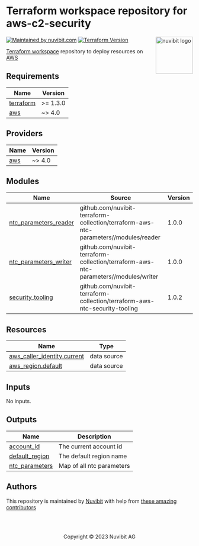 # Terraform workspace repository for aws-c2-security

<!-- LOGO -->
<a href="https://nuvibit.com">
    <img src="https://nuvibit.com/images/logo/logo-nuvibit-square.png" alt="nuvibit logo" title="nuvibit" align="right" width="100" />
</a>

<!-- SHIELDS -->
[![Maintained by nuvibit.com][nuvibit-shield]][nuvibit-url]
[![Terraform Version][terraform-version-shield]][terraform-version-url]

<!-- DESCRIPTION -->
[Terraform workspace][terraform-workspace-url] repository to deploy resources on [AWS][aws-url]

<!-- BEGIN_TF_DOCS -->
## Requirements

| Name | Version |
|------|---------|
| <a name="requirement_terraform"></a> [terraform](#requirement\_terraform) | >= 1.3.0 |
| <a name="requirement_aws"></a> [aws](#requirement\_aws) | ~> 4.0 |

## Providers

| Name | Version |
|------|---------|
| <a name="provider_aws"></a> [aws](#provider\_aws) | ~> 4.0 |

## Modules

| Name | Source | Version |
|------|--------|---------|
| <a name="module_ntc_parameters_reader"></a> [ntc\_parameters\_reader](#module\_ntc\_parameters\_reader) | github.com/nuvibit-terraform-collection/terraform-aws-ntc-parameters//modules/reader | 1.0.0 |
| <a name="module_ntc_parameters_writer"></a> [ntc\_parameters\_writer](#module\_ntc\_parameters\_writer) | github.com/nuvibit-terraform-collection/terraform-aws-ntc-parameters//modules/writer | 1.0.0 |
| <a name="module_security_tooling"></a> [security\_tooling](#module\_security\_tooling) | github.com/nuvibit-terraform-collection/terraform-aws-ntc-security-tooling | 1.0.2 |

## Resources

| Name | Type |
|------|------|
| [aws_caller_identity.current](https://registry.terraform.io/providers/hashicorp/aws/latest/docs/data-sources/caller_identity) | data source |
| [aws_region.default](https://registry.terraform.io/providers/hashicorp/aws/latest/docs/data-sources/region) | data source |

## Inputs

No inputs.

## Outputs

| Name | Description |
|------|-------------|
| <a name="output_account_id"></a> [account\_id](#output\_account\_id) | The current account id |
| <a name="output_default_region"></a> [default\_region](#output\_default\_region) | The default region name |
| <a name="output_ntc_parameters"></a> [ntc\_parameters](#output\_ntc\_parameters) | Map of all ntc parameters |
<!-- END_TF_DOCS -->

<!-- AUTHORS -->
## Authors
This repository is maintained by [Nuvibit][nuvibit-url] with help from [these amazing contributors][contributors-url]

<!-- COPYRIGHT -->
<br />
<br />
<p align="center">Copyright &copy; 2023 Nuvibit AG</p>

<!-- MARKDOWN LINKS & IMAGES -->
[nuvibit-shield]: https://img.shields.io/badge/maintained%20by-nuvibit.com-%235849a6.svg?style=flat&color=1c83ba
[nuvibit-url]: https://nuvibit.com
[terraform-version-shield]: https://img.shields.io/badge/terraform-%3E%3D1.2-blue.svg?style=flat&color=blueviolet
[terraform-version-url]: https://developer.hashicorp.com/terraform/language/v1.2.x/upgrade-guides
[contributors-url]: https://github.com/nuvibit-terraform-collection/aws-c2-security/graphs/contributors
[terraform-workspace-url]: https://app.terraform.io/app/nuvibit-c2/workspaces/aws-c2-security
[aws-url]: https://aws.amazon.com